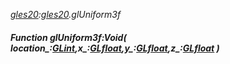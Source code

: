 _[gles20](../../modules/gles20/gles20-module.md):[gles20](../../modules/gles20/gles20-module.md).glUniform3f_
##### Function glUniform3f:Void( location_:[GLint](../../modules/gles20/gles20-glint.md),x_:[GLfloat](../../modules/gles20/gles20-glfloat.md),y_:[GLfloat](../../modules/gles20/gles20-glfloat.md),z_:[GLfloat](../../modules/gles20/gles20-glfloat.md) )
